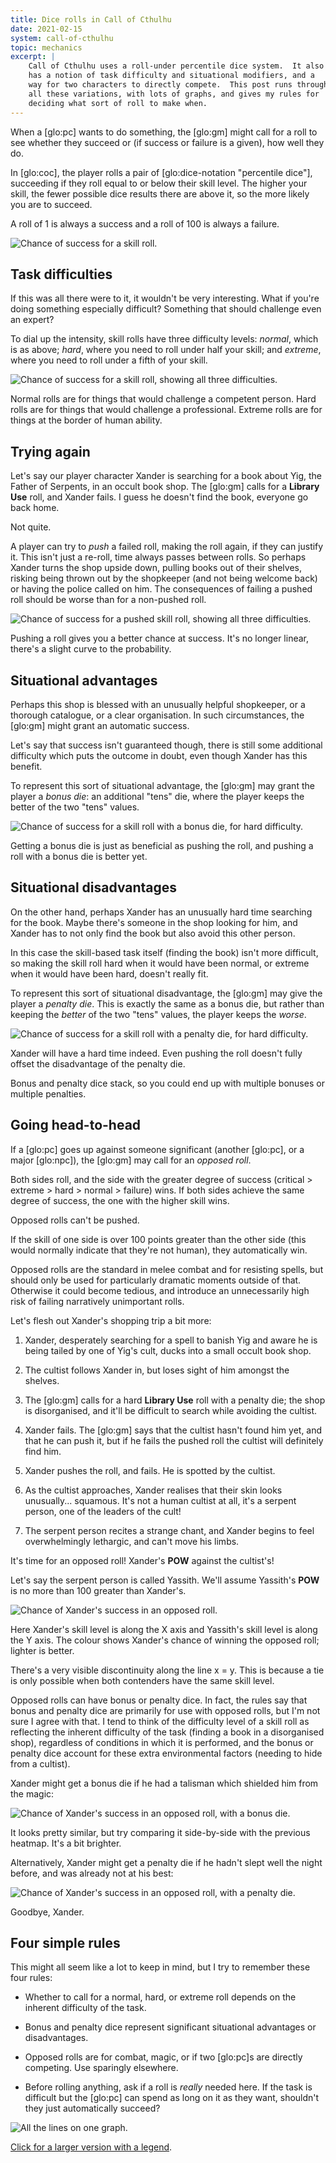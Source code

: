 ```yaml
---
title: Dice rolls in Call of Cthulhu
date: 2021-02-15
system: call-of-cthulhu
topic: mechanics
excerpt: |
    Call of Cthulhu uses a roll-under percentile dice system.  It also
    has a notion of task difficulty and situational modifiers, and a
    way for two characters to directly compete.  This post runs through
    all these variations, with lots of graphs, and gives my rules for
    deciding what sort of roll to make when.
---
```


When a [glo:pc] wants to do something, the [glo:gm] might call for a
roll to see whether they succeed or (if success or failure is a
given), how well they do.

In [glo:coc], the player rolls a pair of [glo:dice-notation
"percentile dice"], succeeding if they roll equal to or below their
skill level.  The higher your skill, the fewer possible dice results
there are above it, so the more likely you are to succeed.

A roll of 1 is always a success and a roll of 100 is always a failure.

![Chance of success for a skill roll.](files/dice-rolls-in-call-of-cthulhu/basic.png)


## Task difficulties

If this was all there were to it, it wouldn't be very interesting.
What if you're doing something especially difficult?  Something that
should challenge even an expert?

To dial up the intensity, skill rolls have three difficulty levels:
*normal*, which is as above; *hard*, where you need to roll under half
your skill; and *extreme*, where you need to roll under a fifth of
your skill.

![Chance of success for a skill roll, showing all three difficulties.](files/dice-rolls-in-call-of-cthulhu/difficulties.png)

Normal rolls are for things that would challenge a competent person.
Hard rolls are for things that would challenge a professional.
Extreme rolls are for things at the border of human ability.


## Trying again

Let's say our player character Xander is searching for a book about
Yig, the Father of Serpents, in an occult book shop.  The [glo:gm]
calls for a **Library Use** roll, and Xander fails.  I guess he
doesn't find the book, everyone go back home.

Not quite.

A player can try to *push* a failed roll, making the roll again, if
they can justify it.  This isn't just a re-roll, time always passes
between rolls.  So perhaps Xander turns the shop upside down, pulling
books out of their shelves, risking being thrown out by the shopkeeper
(and not being welcome back) or having the police called on him.  The
consequences of failing a pushed roll should be worse than for a
non-pushed roll.

![Chance of success for a pushed skill roll, showing all three difficulties.](files/dice-rolls-in-call-of-cthulhu/pushed.png)

Pushing a roll gives you a better chance at success.  It's no longer
linear, there's a slight curve to the probability.


## Situational advantages

Perhaps this shop is blessed with an unusually helpful shopkeeper, or
a thorough catalogue, or a clear organisation.  In such circumstances,
the [glo:gm] might grant an automatic success.

Let's say that success isn't guaranteed though, there is still some
additional difficulty which puts the outcome in doubt, even though
Xander has this benefit.

To represent this sort of situational advantage, the [glo:gm] may
grant the player a *bonus die*: an additional "tens" die, where the
player keeps the better of the two "tens" values.

![Chance of success for a skill roll with a bonus die, for hard difficulty.](files/dice-rolls-in-call-of-cthulhu/bonus.png)

Getting a bonus die is just as beneficial as pushing the roll, and
pushing a roll with a bonus die is better yet.


## Situational disadvantages

On the other hand, perhaps Xander has an unusually hard time searching
for the book.  Maybe there's someone in the shop looking for him, and
Xander has to not only find the book but also avoid this other person.

In this case the skill-based task itself (finding the book) isn't more
difficult, so making the skill roll hard when it would have been
normal, or extreme when it would have been hard, doesn't really fit.

To represent this sort of situational disadvantage, the [glo:gm] may
give the player a *penalty die*.  This is exactly the same as a bonus
die, but rather than keeping the *better* of the two "tens" values,
the player keeps the *worse*.

![Chance of success for a skill roll with a penalty die, for hard difficulty.](files/dice-rolls-in-call-of-cthulhu/penalty.png)

Xander will have a hard time indeed.  Even pushing the roll doesn't
fully offset the disadvantage of the penalty die.

Bonus and penalty dice stack, so you could end up with multiple
bonuses or multiple penalties.


## Going head-to-head

If a [glo:pc] goes up against someone significant (another [glo:pc],
or a major [glo:npc]), the [glo:gm] may call for an *opposed roll*.

Both sides roll, and the side with the greater degree of success
(critical > extreme > hard > normal > failure) wins.  If both sides
achieve the same degree of success, the one with the higher skill
wins.

Opposed rolls can't be pushed.

If the skill of one side is over 100 points greater than the other
side (this would normally indicate that they're not human), they
automatically win.

Opposed rolls are the standard in melee combat and for resisting
spells, but should only be used for particularly dramatic moments
outside of that.  Otherwise it could become tedious, and introduce an
unnecessarily high risk of failing narratively unimportant rolls.

Let's flesh out Xander's shopping trip a bit more:

1. Xander, desperately searching for a spell to banish Yig and aware
   he is being tailed by one of Yig's cult, ducks into a small occult
   book shop.

2. The cultist follows Xander in, but loses sight of him amongst the
   shelves.

3. The [glo:gm] calls for a hard **Library Use** roll with a penalty
   die; the shop is disorganised, and it'll be difficult to search
   while avoiding the cultist.

4. Xander fails.  The [glo:gm] says that the cultist hasn't found him
   yet, and that he can push it, but if he fails the pushed roll the
   cultist will definitely find him.

5. Xander pushes the roll, and fails.  He is spotted by the cultist.

6. As the cultist approaches, Xander realises that their skin looks
   unusually... squamous.  It's not a human cultist at all, it's a
   serpent person, one of the leaders of the cult!

7. The serpent person recites a strange chant, and Xander begins to
   feel overwhelmingly lethargic, and can't move his limbs.

It's time for an opposed roll!  Xander's **POW** against the cultist's!

Let's say the serpent person is called Yassith.  We'll assume
Yassith's **POW** is no more than 100 greater than Xander's.

![Chance of Xander's success in an opposed roll.](files/dice-rolls-in-call-of-cthulhu/opposed.png)

Here Xander's skill level is along the X axis and Yassith's skill
level is along the Y axis.  The colour shows Xander's chance of
winning the opposed roll; lighter is better.

There's a very visible discontinuity along the line x = y.  This is
because a tie is only possible when both contenders have the same
skill level.

Opposed rolls can have bonus or penalty dice.  In fact, the rules say
that bonus and penalty dice are primarily for use with opposed rolls,
but I'm not sure I agree with that.  I tend to think of the difficulty
level of a skill roll as reflecting the inherent difficulty of the
task (finding a book in a disorganised shop), regardless of conditions
in which it is performed, and the bonus or penalty dice account for
these extra environmental factors (needing to hide from a cultist).

Xander might get a bonus die if he had a talisman which shielded him
from the magic:

![Chance of Xander's success in an opposed roll, with a bonus die.](files/dice-rolls-in-call-of-cthulhu/opposed-bonus.png)

It looks pretty similar, but try comparing it side-by-side with the
previous heatmap.  It's a bit brighter.

Alternatively, Xander might get a penalty die if he hadn't slept well
the night before, and was already not at his best:

![Chance of Xander's success in an opposed roll, with a penalty die.](files/dice-rolls-in-call-of-cthulhu/opposed-penalty.png)

Goodbye, Xander.


## Four simple rules

This might all seem like a lot to keep in mind, but I try to remember
these four rules:

- Whether to call for a normal, hard, or extreme roll depends on the
  inherent difficulty of the task.

- Bonus and penalty dice represent significant situational advantages
  or disadvantages.

- Opposed rolls are for combat, magic, or if two [glo:pc]s are
  directly competing.  Use sparingly elsewhere.

- Before rolling anything, ask if a roll is *really* needed here.  If
  the task is difficult but the [glo:pc] can spend as long on it as
  they want, shouldn't they just automatically succeed?

![All the lines on one graph.](files/dice-rolls-in-call-of-cthulhu/all.thumb.png)

[Click for a larger version with a legend](files/dice-rolls-in-call-of-cthulhu/all.png).
